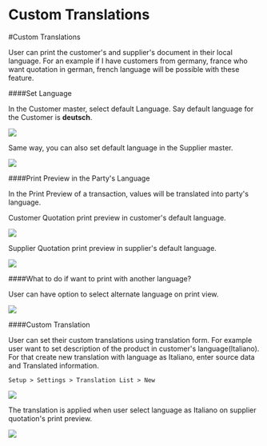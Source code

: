 # Custom Translations

#Custom Translations

User can print the customer's and supplier's document in their local language. For an example if I have customers from germany, france who want quotation in german, french language will be possible with these feature.

####Set Language

In the Customer master, select default Language. Say default language for the Customer is <b>deutsch</b>.

<img src="{{docs_base_url}}/assets/img/multilingual_print_format/set_customer_default_lang.png" class="screenshot">

Same way, you can also set default language in the Supplier master.

<img src="{{docs_base_url}}/assets/img/multilingual_print_format/set_supplier_default_lang.png" class="screenshot">

####Print Preview in the Party's Language

In the Print Preview of a transaction, values will be translated into party's language.

Customer Quotation print preview in customer's default language.

<img src="{{ docs_base_url }}/assets/img/multilingual_print_format/customer_quotation.png" class="screenshot">

Supplier Quotation print preview in supplier's default language.

<img src="{{ docs_base_url }}/assets/img/multilingual_print_format/supplier_quotation.png" class="screenshot">

####What to do if want to print with another language?

User can have option to select alternate language on print view.

<img src="{{ docs_base_url }}/assets/img/multilingual_print_format/alternate_language.png" class="screenshot">

####Custom Translation

User can set their custom translations using translation form. For example user want to set description of the product in customer's language(Italiano). For that create new translation with language as Italiano, enter source data and Translated information.

`Setup > Settings > Translation List > New`

<img src="{{ docs_base_url }}/assets/img/multilingual_print_format/translation.png" class="screenshot">

The translation is applied when user select language as Italiano on supplier quotation's print preview.

<img src="{{ docs_base_url }}/assets/img/multilingual_print_format/custom_translation.png" class="screenshot">




